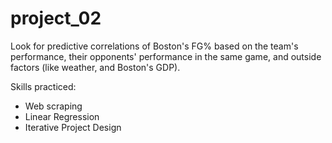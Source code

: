 # project_02

Look for predictive correlations of Boston's FG% based on the team's performance, their opponents' performance in the same game, and outside factors (like weather, and Boston's GDP).

Skills practiced:
- Web scraping
- Linear Regression
- Iterative Project Design
